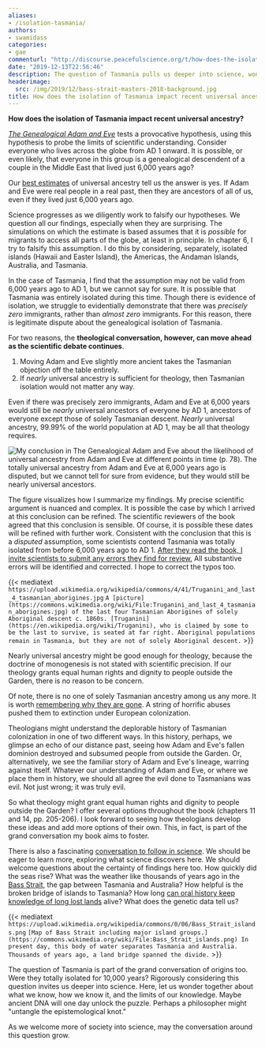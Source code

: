 ```yaml
---
aliases:
- /isolation-tasmania/
authors:
- swamidass
categories:
- gae
commenturl: "http://discourse.peacefulscience.org/t/how-does-the-isolation-of-tasmania-impact-recent-universal-ancestry/8978"
date: "2019-12-13T22:56:46"
description: The question of Tasmania pulls us deeper into science, wondering together about what we know and the limits of our knowledge. Let the conversation grow.
headerimage:
  src: /img/2019/12/bass-strait-masters-2018-background.jpg
title: How does the isolation of Tasmania impact recent universal ancestry?
---
```


**How does the isolation of Tasmania impact recent universal ancestry?**

*[The Genealogical Adam and Eve](http://peacefulscience.org/genealogical-adam-eve)* tests a provocative hypothesis, using this hypothesis to probe the limits of scientific understanding. Consider everyone who lives across the globe from AD 1 onward. It is possible, or even likely, that everyone in this group is a genealogical descendent of a couple in the Middle East that lived just 6,000 years ago?

Our [best estimates](https://asa3.org/ASA/PSCF/2018/PSCF3-18Swamidass.pdf) of universal ancestry tell us the answer is yes. If Adam and Eve were real people in a real past, then they are ancestors of all of us, even if they lived just 6,000 years ago.

Science progresses as we diligently work to falsify our hypotheses. We question all our findings, especially when they are surprising. The simulations on which the estimate is based assumes that it is *possible* for migrants to access all parts of the globe, at least in principle. In chapter 6, I try to falsify this assumption. I do this by considering, separately, isolated islands (Hawaii and Easter Island), the Americas, the Andaman Islands, Australia, and Tasmania.

In the case of Tasmania, I find that the assumption may not be valid from 6,000 years ago to AD 1, but we cannot say for sure. It is possible that Tasmania was entirely isolated during this time. Though there is evidence of isolation, we struggle to evidentially demonstrate that there was *precisely* *zero* immigrants, rather than *almost* *zero* immigrants. For this reason, there is legitimate dispute about the genealogical isolation of Tasmania.

For two reasons, the **theological conversation, however, can move ahead as the scientific debate continues**.

1.  Moving Adam and Eve slightly more ancient takes the Tasmanian objection off the table entirely.
2.  If *nearly* universal ancestry is sufficient for theology, then Tasmanian isolation would not matter any way.

Even if there was precisely zero immigrants, Adam and Eve at 6,000 years would still be *nearly* universal ancestors of everyone by AD 1, ancestors of everyone except those of solely Tasmanian descent. *Nearly* universal ancestry, 99.99% of the world population at AD 1, may be all that theology requires.

![My conclusion in *The Genealogical Adam and Eve* about the likelihood of universal ancestry from Adam and Eve at different points in time (p. 78). The totally universal ancestry from Adam and Eve at 6,000 years ago is disputed, but we cannot tell for sure from evidence, but they would still be nearly universal ancestors.](/img/2019/12/tasmania-conclusion.png)

The figure visualizes how I summarize my findings. My precise scientific argument is nuanced and complex. It is possible the case by which I arrived at this conclusion can be refined. The scientific reviewers of the book agreed that this conclusion is sensible. Of course, it is possible these dates will be refined with further work. Consistent with the conclusion that this is a *disputed* assumption, some scientists contend Tasmania was totally isolated from before 6,000 years ago to AD 1. [After they read the book, I invite scientists to submit any errors they find for review.](https://peacefulscience.org/genealogical-adam-eve/errata/) All substantive errors will be identified and corrected. I hope to correct the typos too.

{{< mediatext `https://upload.wikimedia.org/wikipedia/commons/4/41/Truganini_and_last_4_tasmanian_aborigines.jpg` `A [picture](https://commons.wikimedia.org/wiki/File:Truganini_and_last_4_tasmanian_aborigines.jpg) of the last four Tasmanian Aborigines of solely Aboriginal descent c. 1860s. [Truganini](https://en.wikipedia.org/wiki/Truganini), who is claimed by some to be the last to survive, is seated at far right. Aboriginal populations remain in Tasmania, but they are not of solely Aboriginal descent.` >}}

Nearly universal ancestry might be good enough for theology, because the doctrine of monogenesis is not stated with scientific precision. If our theology grants equal human rights and dignity to people outside the Garden, there is no reason to be concern.

Of note, there is no one of solely Tasmanian ancestry among us any more. It is worth [remembering why they are gone](https://en.wikipedia.org/wiki/Aboriginal_Tasmanians#After_European_settlement). A string of horrific abuses pushed them to extinction under European colonization.

Theologians might understand the deplorable history of Tasmanian colonization in one of two different ways. In this history, perhaps, we glimpse an echo of our distance past, seeing how Adam and Eve's fallen dominion destroyed and subsumed people from outside the Garden. Or, alternatively, we see the familiar story of Adam and Eve's lineage, warring against itself. Whatever our understanding of Adam and Eve, or where we place them in history, we should all agree the evil done to Tasmanians was evil. Not just wrong; it was truly evil.

So what theology might grant equal human rights and dignity to people outside the Garden? I offer several options throughout the book (chapters 11 and 14, pp. 205-206). I look forward to seeing how theologians develop these ideas and add more options of their own. This, in fact, is part of the grand conversation my book aims to foster.

There is also a fascinating [conversation to follow in science](https://www.discovermagazine.com/the-sciences/ten-thousand-years-of-solitude). We should be eager to learn more, exploring what science discovers here. We should welcome questions about the certainty of findings here too. How quickly did the seas rise? What was the weather like thousands of years ago in the [Bass Strait](https://en.wikipedia.org/wiki/Bass_Strait), the gap between Tasmania and Australia? How helpful is the broken bridge of islands to Tasmania? How long [can oral history keep knowledge of long lost lands](https://www.sapiens.org/language/oral-tradition/) alive? What does the genetic data tell us?

{{< mediatext `https://upload.wikimedia.org/wikipedia/commons/0/06/Bass_Strait_islands.png` `[Map of Bass Strait including major island groups.](https://commons.wikimedia.org/wiki/File:Bass_Strait_islands.png) In present day, this body of water separates Tasmania and Australia. Thousands of years ago, a land bridge spanned the divide.` >}}

The question of Tasmania is part of the grand conversation of origins too. Were they totally isolated for 10,000 years? Rigorously considering this question invites us deeper into science. Here, let us wonder together about what we know, how we know it, and the limits of our knowledge. Maybe ancient DNA will one day unlock the puzzle. Perhaps a philosopher might "untangle the epistemological knot."

As we welcome more of society into science, may the conversation around this question grow.
